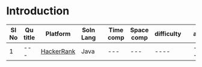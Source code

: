 # Introduction

| Sl No | Qu title | Platform                            | Soln Lang |   | Time comp | Space comp | difficulty |    | approach |
| --     | ---     |   ------                            | ---       |-- | ---       | ---        | ----       | -- | ---------|
| 1    | ---       | [HackerRank](https://github.com/C-a-thing/Code-Insight/blob/main/HackerRank/hackerrankQuestions.md) | Java       |   | ---       | ---        | ----       |    | ---------|
